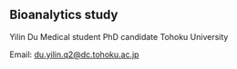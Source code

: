 ## Bioanalytics study  


Yilin Du
Medical student
PhD candidate
Tohoku University

Email: du.yilin.q2@dc.tohoku.ac.jp
